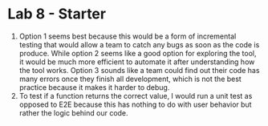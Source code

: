 # Lab 8 - Starter
1) Option 1 seems best because this would be a form of incremental testing that would allow a team to catch any bugs as soon as the code is produce. While option 2 seems like a good option for exploring the tool, it would be much more efficient to automate it after understanding how the tool works. Option 3 sounds like a team could find out their code has many errors once they finish all development, which is not the best practice because it makes it harder to debug.
2) To test if a function returns the correct value, I would run a unit test as opposed to E2E because this has nothing to do with user behavior but rather  the logic behind our code.

